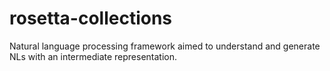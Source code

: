 # rosetta-collections
Natural language processing framework aimed to understand and generate NLs with an intermediate representation.
